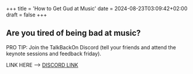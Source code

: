 +++
title = 'How to Get Gud at Music'
date = 2024-08-23T03:09:42+02:00
draft = false
+++

## Are you tired of being bad at music?

PRO TIP: Join the TalkBackOn Discord (tell your friends and attend the keynote sessions and feedback friday).

LINK HERE --> [DISCORD LINK](https://discord.gg/pcWZqBc37a)

